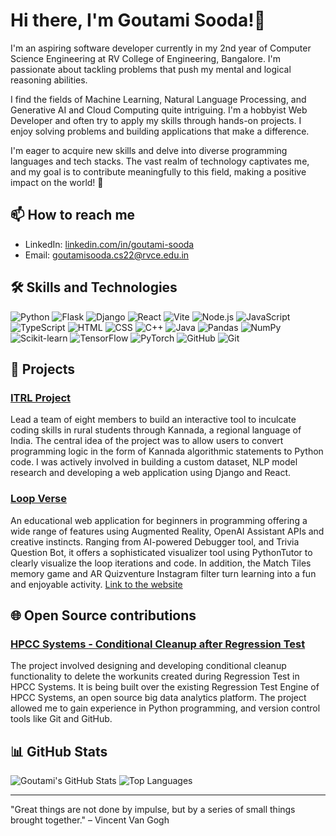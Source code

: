 # Hi there, I'm Goutami Sooda!👋

I'm an aspiring software developer currently in my 2nd year of Computer Science Engineering at RV College of Engineering, Bangalore. I'm passionate about tackling problems that push my mental and logical reasoning abilities. 

I find the fields of Machine Learning, Natural Language Processing, and Generative AI and Cloud Computing quite intriguing. I'm a hobbyist Web Developer and often try to apply my skills through hands-on projects. I enjoy solving problems and building applications that make a difference.

I'm eager to acquire new skills and delve into diverse programming languages and tech stacks. The vast realm of technology captivates me, and my goal is to contribute meaningfully to this field, making a positive impact on the world! 🚀

## 📫 How to reach me

- LinkedIn: [linkedin.com/in/goutami-sooda](https://www.linkedin.com/in/goutami-sooda-bb1364259)
- Email: [goutamisooda.cs22@rvce.edu.in](mailto:goutamisooda.cs22@rvce.edu.in)

## 🛠️ Skills and Technologies

![Python](https://img.shields.io/badge/Python-3776AB?style=for-the-badge&logo=python&logoColor=white)
![Flask](https://img.shields.io/badge/Flask-000000?style=for-the-badge&logo=flask&logoColor=white)
![Django](https://img.shields.io/badge/Django-092E20?style=for-the-badge&logo=django&logoColor=white)
![React](https://img.shields.io/badge/React-20232A?style=for-the-badge&logo=react&logoColor=61DAFB)
![Vite](https://img.shields.io/badge/Vite-646CFF?style=for-the-badge&logo=vite&logoColor=white)
![Node.js](https://img.shields.io/badge/Node.js-43853D?style=for-the-badge&logo=node-dot-js&logoColor=white)
![JavaScript](https://img.shields.io/badge/JavaScript-F7DF1E?style=for-the-badge&logo=javascript&logoColor=black)
![TypeScript](https://img.shields.io/badge/TypeScript-3178C6?style=for-the-badge&logo=typescript&logoColor=white)
![HTML](https://img.shields.io/badge/HTML-E34F26?style=for-the-badge&logo=html5&logoColor=white)
![CSS](https://img.shields.io/badge/CSS-1572B6?style=for-the-badge&logo=css3&logoColor=white)
![C++](https://img.shields.io/badge/C++-00599C?style=for-the-badge&logo=cplusplus&logoColor=white)
![Java](https://img.shields.io/badge/Java-007396?style=for-the-badge&logo=java&logoColor=white)
![Pandas](https://img.shields.io/badge/Pandas-150458?style=for-the-badge&logo=pandas&logoColor=white)
![NumPy](https://img.shields.io/badge/NumPy-013243?style=for-the-badge&logo=numpy&logoColor=white)
![Scikit-learn](https://img.shields.io/badge/Scikit--learn-F7931E?style=for-the-badge&logo=scikitlearn&logoColor=white)
![TensorFlow](https://img.shields.io/badge/TensorFlow-FF6F00?style=for-the-badge&logo=tensorflow&logoColor=white)
![PyTorch](https://img.shields.io/badge/PyTorch-EE4C2C?style=for-the-badge&logo=pytorch&logoColor=white)
![GitHub](https://img.shields.io/badge/GitHub-181717?style=for-the-badge&logo=github&logoColor=white)
![Git](https://img.shields.io/badge/Git-F05032?style=for-the-badge&logo=git&logoColor=white)

## 🚀 Projects

### [ITRL Project](https://github.com/Goutami-Sooda/ITRL-Project)
Lead a team of eight members to build an interactive tool to inculcate coding skills in rural students through Kannada, a regional language of India. The central idea of the project was to allow users to convert programming logic in the form of Kannada algorithmic statements to Python code. I was actively involved in building a custom dataset, NLP model research and developing a web application using Django and React.
### [Loop Verse](https://github.com/Goutami-Sooda/Loop-Verse)
An educational web application for beginners in programming offering a wide range of features using Augmented Reality, OpenAI Assistant APIs and creative instincts. Ranging from AI-powered Debugger tool, and Trivia Question Bot, it offers a sophisticated visualizer tool using PythonTutor to clearly visualize the loop iterations and code. In addition, the Match Tiles memory game and AR Quizventure Instagram filter turn learning into a fun and enjoyable activity.
[Link to the website](https://loopverse.pythonanywhere.com)

## 🌐 Open Source contributions

### [HPCC Systems - Conditional Cleanup after Regression Test](https://github.com/Goutami-Sooda/HPCC-Platform)
The project involved designing and developing conditional cleanup functionality to delete the workunits created during Regression Test in HPCC Systems. It is being built over the existing Regression Test Engine of HPCC Systems, an open source big data analytics platform. The project allowed me to gain experience in Python programming, and version control tools like Git and GitHub.

## 📊 GitHub Stats

![Goutami's GitHub Stats](https://github-readme-stats.vercel.app/api?username=goutami-sooda&show_icons=true&theme=radical)
![Top Languages](https://github-readme-stats.vercel.app/api/top-langs/?username=goutami-sooda&layout=compact&theme=radical)

---

"Great things are not done by impulse, but by a series of small things brought together." – Vincent Van Gogh
